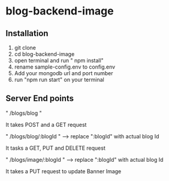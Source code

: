 # blog-backend-image

## Installation

1. git clone
2. cd blog-backend-image
3. open terminal and run " npm install"
4. rename sample-config.env to config.env
5. Add your mongodb url and port number
6. run "npm run start" on your terminal

## Server End points

<p> " /blogs/blog " </p>
It takes POST and a GET request

<p> " /blogs/blog/:blogId " --> replace ":blogId" with actual blog Id </p>
It tasks a GET, PUT and DELETE request

<p> " /blogs/image/:blogId " --> replace ":blogId" with actual blog Id  </p>
It takes a PUT request to update Banner Image
